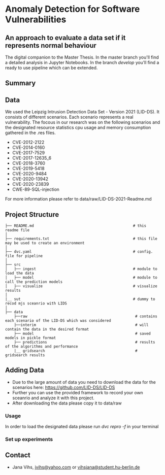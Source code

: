 # Anomaly Detection for Software Vulnerabilities 
## An approach to evaluate a data set if it represents normal behaviour

The digital companion to the Master Thesis.
In the master branch you'll find a detailed analysis in Jupyter Notebooks.
In the branch *develop* you'll find a ready to use pipeline which can be extended.

## Summary 


## Data 

We used the Leipzig Intrusion Detection Data Set - Version 2021 (LID-DS). It consists of different scenarios. Each scenario represents a real vulnerability. The focous in our research was on the following scenarios and the designated resource statistics cpu usage and memory consumption gathered in the .res files. 

* CVE-2012-2122
* CVE-2014-0160
* CVE-2017-7529
* CVE-2017-12635_6
* CVE-2018-3760
* CVE-2019-5418
* CVE-2020-9484
* CVE-2020-13942
* CVE-2020-23839
* CWE-89-SQL-injection


For more information please refer to data/raw/LID-DS-2021-Readme.md 


## Project Structure

    ├── README.md                                             # this readme file
    │    
    ├── requirements.txt                                      # this file may be used to create an environment
    │
    ├── dvc.yaml                                              # config. file for pipeline
    │
    ├── src                                                  
    │   ├── ingest                                            # module to load the data 
    │   ├── model                                             # module to call the prediction models
    │   ├── visualize                                         # visualize results                                      
    │
    |__ sut                                                   # dummy to recod mjs sceanrio with LIDS  
    │
    ├── data
        ├──raw                                                 # contains each scenario of the LID-DS which was considered
        ├──interim                                             # will contain the data in the desired format
        ├── model                                              # saved models in pickle format 
        ├── predictions                                        # results of the algorithms and performance 
        |__ gridsearch                                         # gridsearch results
                                       


## Adding Data 

* Due to the large amount of data you need to download the data for the scenarios here: https://github.com/LID-DS/LID-DS
* Further you can use the provided framework to record your own sceanrio and analyze it with this project. 
* After downloading the  data please copy it to data/raw

### Usage

In order to load the designated data please run *dvc repro -f* in your terminal

### Set up experiments

## Contact

* Jana Vihs, jvihs@yahoo.com or vihsjana@student.hu-berlin.de